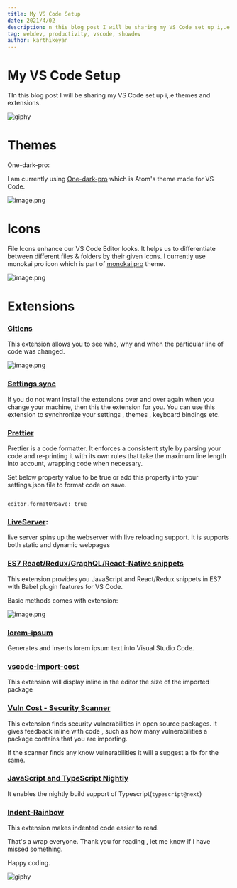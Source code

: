 ```yaml
---
title: My VS Code Setup
date: 2021/4/02
description: n this blog post I will be sharing my VS Code set up i,.e themes and extensions.Themes...
tag: webdev, productivity, vscode, showdev
author: karthikeyan
---
```

# My VS Code Setup

TIn this blog post I will be sharing my VS Code set up i,.e themes and extensions. 

![giphy](https://media.giphy.com/media/Ln2dAW9oycjgmTpjX9/giphy.gif)

# Themes

One-dark-pro:

I am currently using [One-dark-pro](https://marketplace.visualstudio.com/items?itemName=zhuangtongfa.One-dark-pro)  which is Atom's theme made for VS Code.


![image.png](https://cdn.hashnode.com/res/hashnode/image/upload/v1617380645369/mlDkdqh9W.png)


# Icons

File Icons enhance our VS Code Editor looks. It helps us to differentiate between different files & folders by their given icons. I currently use monokai pro icon which is part of   [monokai pro](https://marketplace.visualstudio.com/items?itemName=monokai.theme-monokai-pro-vscode) theme.


![image.png](https://cdn.hashnode.com/res/hashnode/image/upload/v1617382121693/c2xFlmP0-.png)

# Extensions

### [Gitlens](https://marketplace.visualstudio.com/items?itemName=eamodio.gitlens)

This extension allows you to see who, why and when the particular line of code was changed.


![image.png](https://cdn.hashnode.com/res/hashnode/image/upload/v1617382161421/uFf2wdhLo.png)



### **[Settings sync](https://marketplace.visualstudio.com/items?itemName=Shan.code-settings-sync)**


If you do not want install the extensions over and over again when you change your machine, then this the extension for you. You can use this extension to synchronize your settings , themes , keyboard bindings etc.

### [Prettier](https://marketplace.visualstudio.com/items?itemName=esbenp.prettier-vscode)

Prettier is a code formatter. It enforces a consistent style by parsing your code and re-printing it with its own rules that take the maximum line length into account, wrapping code when necessary.

Set below property value to be true or add this property into your settings.json file to format code on save.

 ```

editor.formatOnSave: true

```


### [LiveServer](https://marketplace.visualstudio.com/items?itemName=ritwickdey.LiveServer)**:**

live server spins up the webserver with live reloading support. It is supports both static and dynamic webpages 


### **[ES7 React/Redux/GraphQL/React-Native snippets](https://marketplace.visualstudio.com/items?itemName=dsznajder.es7-react-js-snippets)**

This extension provides you JavaScript and React/Redux snippets in ES7 with Babel plugin features for VS Code.


Basic methods comes with extension:


![image.png](https://cdn.hashnode.com/res/hashnode/image/upload/v1617384379513/uDT6QFPPN.png)


### **[lorem-ipsum](https://marketplace.visualstudio.com/items?itemName=Tyriar.lorem-ipsum)**

Generates and inserts lorem ipsum text into Visual Studio Code.

### **[vscode-import-cost](https://marketplace.visualstudio.com/items?itemName=wix.vscode-import-cost)**

This extension will display inline in the editor the size of the imported package

### [Vuln Cost - Security Scanner](https://marketplace.visualstudio.com/items?itemName=snyk-security.vscode-vuln-cost)

This extension finds security vulnerabilities in open source packages. It gives feedback inline with code , such as how many vulnerabilities a package contains that you are importing. 

If the scanner finds any know vulnerabilities it will a suggest a fix for the same.

### [JavaScript and TypeScript Nightly](https://marketplace.visualstudio.com/items?itemName=ms-vscode.vscode-typescript-next) 

It enables the nightly build support of Typescript(`typescript@next`)

### [Indent-Rainbow](https://marketplace.visualstudio.com/items?itemName=oderwat.indent-rainbow)

This extension makes indented code easier to read. 

 
That's a wrap everyone. Thank you for reading , let me know if I have missed something.


Happy coding.


![giphy](https://media.giphy.com/media/lD76yTC5zxZPG/giphy.gif)